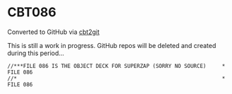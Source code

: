 # CBT086
Converted to GitHub via [cbt2git](https://github.com/wizardofzos/cbt2git)

This is still a work in progress. GitHub repos will be deleted and created during this period...

```
//***FILE 086 IS THE OBJECT DECK FOR SUPERZAP (SORRY NO SOURCE)     *   FILE 086
//*                                                                 *   FILE 086
```
